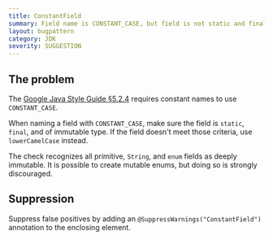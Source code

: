 ```yaml
---
title: ConstantField
summary: Field name is CONSTANT_CASE, but field is not static and final
layout: bugpattern
category: JDK
severity: SUGGESTION
---
```


<!--
*** AUTO-GENERATED, DO NOT MODIFY ***
To make changes, edit the @BugPattern annotation or the explanation in docs/bugpattern.
-->

## The problem
The [Google Java Style Guide §5.2.4][style] requires constant names to use
`CONSTANT_CASE`.

[style]: https://google.github.io/styleguide/javaguide.html#s5.2.4-constant-names

When naming a field with `CONSTANT_CASE`, make sure the field is `static`,
`final`, and of immutable type. If the field doesn't meet those criteria, use
`lowerCamelCase` instead.

The check recognizes all primitive, `String`, and `enum` fields as deeply
immutable. It is possible to create mutable enums, but doing so is
strongly discouraged.

## Suppression
Suppress false positives by adding an `@SuppressWarnings("ConstantField")` annotation to the enclosing element.
